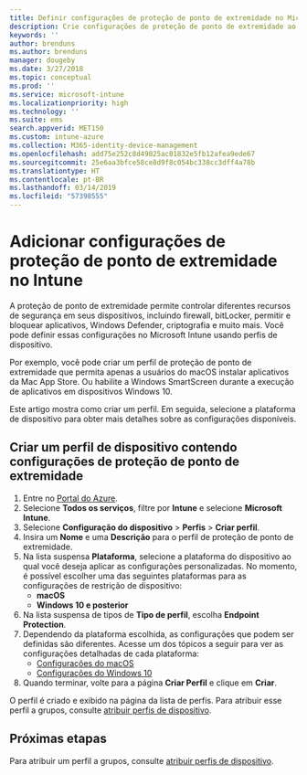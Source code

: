 ```yaml
---
title: Definir configurações de proteção de ponto de extremidade no Microsoft Intune – Azure | Microsoft Docs
description: Crie configurações de proteção de ponto de extremidade ao criar um perfil do dispositivo Windows 10 ou macOS no Microsoft Intune.
keywords: ''
author: brenduns
ms.author: brenduns
manager: dougeby
ms.date: 3/27/2018
ms.topic: conceptual
ms.prod: ''
ms.service: microsoft-intune
ms.localizationpriority: high
ms.technology: ''
ms.suite: ems
search.appverid: MET150
ms.custom: intune-azure
ms.collection: M365-identity-device-management
ms.openlocfilehash: add75e252c8d49025ac01832e5fb12afea9ede67
ms.sourcegitcommit: 25e6aa3bfce58ce8d9f8c054bc338cc3dff4a78b
ms.translationtype: HT
ms.contentlocale: pt-BR
ms.lasthandoff: 03/14/2019
ms.locfileid: "57398555"
---
```

# <a name="add-endpoint-protection-settings-in-intune"></a>Adicionar configurações de proteção de ponto de extremidade no Intune

A proteção de ponto de extremidade permite controlar diferentes recursos de segurança em seus dispositivos, incluindo firewall, bitLocker, permitir e bloquear aplicativos, Windows Defender, criptografia e muito mais. Você pode definir essas configurações no Microsoft Intune usando perfis de dispositivo.

Por exemplo, você pode criar um perfil de proteção de ponto de extremidade que permita apenas a usuários do macOS instalar aplicativos da Mac App Store. Ou habilite a Windows SmartScreen durante a execução de aplicativos em dispositivos Windows 10.

Este artigo mostra como criar um perfil. Em seguida, selecione a plataforma de dispositivo para obter mais detalhes sobre as configurações disponíveis.

## <a name="create-a-device-profile-containing-endpoint-protection-settings"></a>Criar um perfil de dispositivo contendo configurações de proteção de ponto de extremidade

1. Entre no [Portal do Azure](https://portal.azure.com).
2. Selecione **Todos os serviços**, filtre por **Intune** e selecione **Microsoft Intune**.
3. Selecione **Configuração do dispositivo** > **Perfis** > **Criar perfil**.
4. Insira um **Nome** e uma **Descrição** para o perfil de proteção de ponto de extremidade.
5. Na lista suspensa **Plataforma**, selecione a plataforma do dispositivo ao qual você deseja aplicar as configurações personalizadas. No momento, é possível escolher uma das seguintes plataformas para as configurações de restrição de dispositivo:
   - **macOS**
   - **Windows 10 e posterior**
6. Na lista suspensa de tipos de **Tipo de perfil**, escolha **Endpoint Protection**. 
7. Dependendo da plataforma escolhida, as configurações que podem ser definidas são diferentes. Acesse um dos tópicos a seguir para ver as configurações detalhadas de cada plataforma:
   - [Configurações do macOS](endpoint-protection-macos.md)
   - [Configurações do Windows 10](endpoint-protection-windows-10.md)
8. Quando terminar, volte para a página **Criar Perfil** e clique em **Criar**.

O perfil é criado e exibido na página da lista de perfis. Para atribuir esse perfil a grupos, consulte [atribuir perfis de dispositivo](device-profile-assign.md).

## <a name="next-steps"></a>Próximas etapas
Para atribuir um perfil a grupos, consulte [atribuir perfis de dispositivo](device-profile-assign.md).
